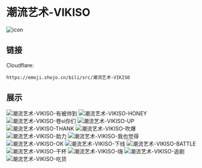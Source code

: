 # 潮流艺术-VIKISO
![icon](https://emoji.shojo.cn/bili/src/潮流艺术-VIKISO/icon.png)
## 链接
Cloudflare:
```
https://emoji.shojo.cn/bili/src/潮流艺术-VIKISO
```
## 展示
![潮流艺术-VIKISO-有被帅到](https://emoji.shojo.cn/bili/src/潮流艺术-VIKISO/潮流艺术-VIKISO-有被帅到.png)
![潮流艺术-VIKISO-HONEY](https://emoji.shojo.cn/bili/src/潮流艺术-VIKISO/潮流艺术-VIKISO-HONEY.png)
![潮流艺术-VIKISO-卷si你们](https://emoji.shojo.cn/bili/src/潮流艺术-VIKISO/潮流艺术-VIKISO-卷si你们.png)
![潮流艺术-VIKISO-UP](https://emoji.shojo.cn/bili/src/潮流艺术-VIKISO/潮流艺术-VIKISO-UP.png)
![潮流艺术-VIKISO-THANK](https://emoji.shojo.cn/bili/src/潮流艺术-VIKISO/潮流艺术-VIKISO-THANK.png)
![潮流艺术-VIKISO-吹爆](https://emoji.shojo.cn/bili/src/潮流艺术-VIKISO/潮流艺术-VIKISO-吹爆.png)
![潮流艺术-VIKISO-助力](https://emoji.shojo.cn/bili/src/潮流艺术-VIKISO/潮流艺术-VIKISO-助力.png)
![潮流艺术-VIKISO-我也觉得](https://emoji.shojo.cn/bili/src/潮流艺术-VIKISO/潮流艺术-VIKISO-我也觉得.png)
![潮流艺术-VIKISO-OK](https://emoji.shojo.cn/bili/src/潮流艺术-VIKISO/潮流艺术-VIKISO-OK.png)
![潮流艺术-VIKISO-下线](https://emoji.shojo.cn/bili/src/潮流艺术-VIKISO/潮流艺术-VIKISO-下线.png)
![潮流艺术-VIKISO-BATTLE](https://emoji.shojo.cn/bili/src/潮流艺术-VIKISO/潮流艺术-VIKISO-BATTLE.png)
![潮流艺术-VIKISO-干杯](https://emoji.shojo.cn/bili/src/潮流艺术-VIKISO/潮流艺术-VIKISO-干杯.png)
![潮流艺术-VIKISO-嗨](https://emoji.shojo.cn/bili/src/潮流艺术-VIKISO/潮流艺术-VIKISO-嗨.png)
![潮流艺术-VIKISO-追剧](https://emoji.shojo.cn/bili/src/潮流艺术-VIKISO/潮流艺术-VIKISO-追剧.png)
![潮流艺术-VIKISO-吃货](https://emoji.shojo.cn/bili/src/潮流艺术-VIKISO/潮流艺术-VIKISO-吃货.png)
